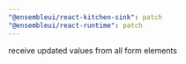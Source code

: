 ```yaml
---
"@ensembleui/react-kitchen-sink": patch
"@ensembleui/react-runtime": patch
---
```


receive updated values from all form elements
